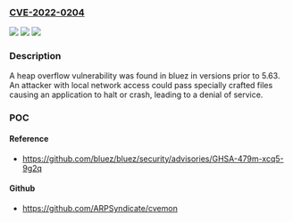 ### [CVE-2022-0204](https://cve.mitre.org/cgi-bin/cvename.cgi?name=CVE-2022-0204)
![](https://img.shields.io/static/v1?label=Product&message=bluez&color=blue)
![](https://img.shields.io/static/v1?label=Version&message=bluez%20versions%20prior%20to%205.63%20&color=brightgreen)
![](https://img.shields.io/static/v1?label=Vulnerability&message=CWE-119&color=brightgreen)

### Description

A heap overflow vulnerability was found in bluez in versions prior to 5.63. An attacker with local network access could pass specially crafted files causing an application to halt or crash, leading to a denial of service.

### POC

#### Reference
- https://github.com/bluez/bluez/security/advisories/GHSA-479m-xcq5-9g2q

#### Github
- https://github.com/ARPSyndicate/cvemon

